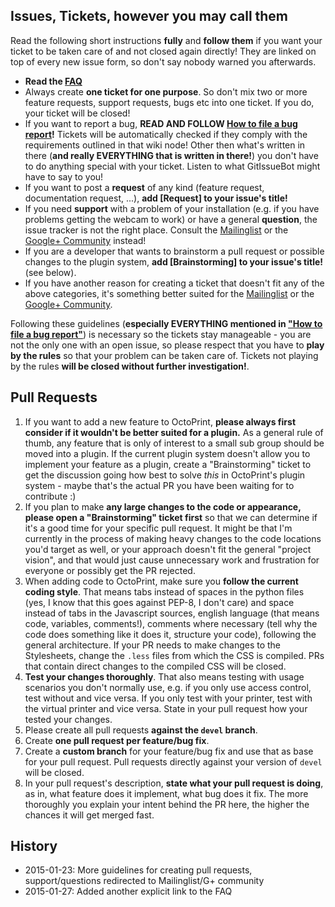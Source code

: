 Issues, Tickets, however you may call them
------------------------------------------

Read the following short instructions **fully** and **follow them** if you want your ticket to be taken care of and not closed again directly! They are linked on top of every new issue form, so don't say nobody warned you afterwards.

- **Read the [FAQ](https://github.com/foosel/OctoPrint/wiki/FAQ)**
- Always create **one ticket for one purpose**. So don't mix two or more feature requests, support requests, bugs etc into one ticket. If you do, your ticket will be closed!
- If you want to report a bug, **READ AND FOLLOW [How to file a bug report](https://github.com/foosel/OctoPrint/wiki/How-to-file-a-bug-report)!** Tickets will be automatically checked if they comply with the requirements outlined in that wiki node! Other then what's written in there (**and really EVERYTHING that is written in there!**) you don't have to do anything special with your ticket. Listen to what GitIssueBot might have to say to you!
- If you want to post a **request** of any kind (feature request, documentation request, ...), **add [Request] to your issue's title!**
- If you need **support** with a problem of your installation (e.g. if you have problems getting the webcam to work) or have a general **question**, the issue tracker is not the right place. Consult the [Mailinglist](https://groups.google.com/group/octoprint) or the [Google+ Community](https://plus.google.com/communities/102771308349328485741) instead!
- If you are a developer that wants to brainstorm a pull request or possible changes to the plugin system, **add [Brainstorming] to your issue's title!** (see below).
- If you have another reason for creating a ticket that doesn't fit any of the above categories, it's something better suited for the [Mailinglist](https://groups.google.com/group/octoprint) or the [Google+ Community](https://plus.google.com/communities/102771308349328485741).

Following these guidelines (**especially EVERYTHING mentioned in ["How to file a bug report"](https://github.com/foosel/OctoPrint/wiki/How-to-file-a-bug-report)**) is necessary so the tickets stay manageable - you are not the only one with an open issue, so please respect that you have to **play by the rules** so that your problem can be taken care of. Tickets not playing by the rules **will be closed without further investigation!**.

Pull Requests
-------------

1. If you want to add a new feature to OctoPrint, **please always first consider if it wouldn't be better suited for a
   plugin.** As a general rule of thumb, any feature that is only of interest to a small sub group should be moved into a
   plugin. If the current plugin system doesn't allow you to implement your feature as a plugin, create a "Brainstorming"
   ticket to get the discussion going how best to solve *this* in OctoPrint's plugin system - maybe that's the actual PR
   you have been waiting for to contribute :)
2. If you plan to make **any large changes to the code or appearance, please open a "Brainstorming" ticket first** so that 
   we can determine if it's a good time for your specific pull request. It might be that I'm currently in the process of
   making heavy changes to the code locations you'd target as well, or your approach doesn't fit the general "project 
   vision", and that would just cause unnecessary work and frustration for everyone or possibly get the PR rejected.
3. When adding code to OctoPrint, make sure you **follow the current coding style**. That means tabs instead of spaces in the
   python files (yes, I know that this goes against PEP-8, I don't care) and space instead of tabs in the Javascript sources,
   english language (that means code, variables, comments!), comments where necessary (tell why the code does something like
   it does it, structure your code), following the general architecture. If your PR needs to make changes to the Stylesheets,
   change the ``.less`` files from which the CSS is compiled. PRs that contain direct changes to the compiled 
   CSS will be closed. 
4. **Test your changes thoroughly**. That also means testing with usage scenarios you don't normally use, e.g. if you only 
   use access control, test without and vice versa. If you only test with your printer, test with the virtual printer and
   vice versa. State in your pull request how your tested your changes.
5. Please create all pull requests **against the `devel` branch**.
6. Create **one pull request per feature/bug fix**.
7. Create a **custom branch** for your feature/bug fix and use that as base for your pull request. Pull requests directly
   against your version of `devel` will be closed.
7. In your pull request's description, **state what your pull request is doing**, as in, what feature does it implement, what
   bug does it fix. The more thoroughly you explain your intent behind the PR here, the higher the chances it will get merged
   fast.

History
-------

  * 2015-01-23: More guidelines for creating pull requests, support/questions redirected to Mailinglist/G+ community
  * 2015-01-27: Added another explicit link to the FAQ
